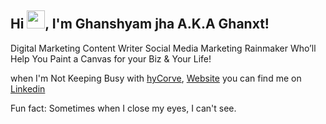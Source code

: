 ## Hi <img src="https://github.com/TheDudeThatCode/TheDudeThatCode/blob/master/Assets/Hi.gif" width="29px">, I'm Ghanshyam jha  A.K.A Ghanxt!

Digital Marketing 
Content Writer
Social Media Marketing
 Rainmaker  Who’ll Help You Paint a Canvas for your Biz & Your Life!

 when I'm Not Keeping Busy with [hyCorve](https://www.hycorve.com), [Website](https://www.learnology.me) you can find me on  [Linkedin](https://www.linkedin.com/in/ghanxt/)

Fun fact: Sometimes when I close my eyes, I can't see.
